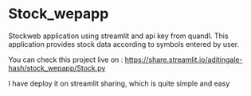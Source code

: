 # Stock_wepapp
Stockweb application using streamlit and api key from quandl. This application provides stock data according to symbols entered by user.

You can check this project live on :
https://share.streamlit.io/aditingale-hash/stock_wepapp/Stock.py

I have deploy it on streamlit sharing, which is quite simple and easy
